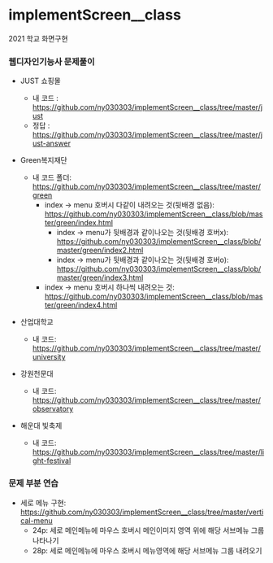 # implementScreen__class
2021 학교 화면구현

### 웹디자인기능사 문제풀이
* JUST 쇼핑몰
  * 내 코드 : https://github.com/ny030303/implementScreen__class/tree/master/just
  * 정답 : https://github.com/ny030303/implementScreen__class/tree/master/just-answer

* Green복지재단
  * 내 코드 폴더: https://github.com/ny030303/implementScreen__class/tree/master/green
    * index -> menu 호버시 다같이 내려오는 것(뒷배경 없음): https://github.com/ny030303/implementScreen__class/blob/master/green/index.html
        * index -> menu가 뒷배경과 같이나오는 것(뒷배경 호버x): https://github.com/ny030303/implementScreen__class/blob/master/green/index2.html
        * index -> menu가 뒷배경과 같이나오는 것(뒷배경 호버o): https://github.com/ny030303/implementScreen__class/blob/master/green/index3.html
     * index -> menu 호버시 하나씩 내려오는 것: https://github.com/ny030303/implementScreen__class/blob/master/green/index4.html

* 산업대학교
    * 내 코드: https://github.com/ny030303/implementScreen__class/tree/master/university

* 강원천문대
    * 내 코드: https://github.com/ny030303/implementScreen__class/tree/master/observatory
* 해운대 빛축제
    * 내 코드: https://github.com/ny030303/implementScreen__class/tree/master/light-festival

### 문제 부분 연습
* 세로 메뉴 구현: https://github.com/ny030303/implementScreen__class/tree/master/vertical-menu
    * 24p: 세로 메인메뉴에 마우스 호버시 메인이미지 영역 위에 해당 서브메뉴 그룹 나타나기
    * 28p: 세로 메인메뉴에 마우스 호버시 메뉴영역에 해당 서브메뉴 그룹 내려오기